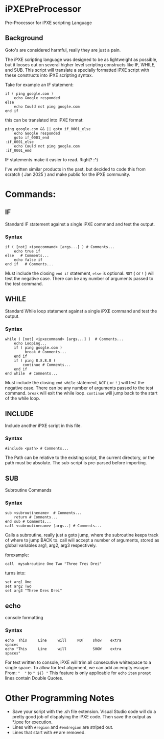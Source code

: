 # iPXEPreProcessor
Pre-Processor for iPXE scripting Language

## Background
Goto's are considered harmful, really they are just a pain.

The iPXE scripting language was designed to be as lightweight as possible, 
but it looses out on several higher level scripting constructs like IF, WHILE, and SUB. 
This script will translate a specially formatted iPXE script with these constructs into iPXE scripting syntax.

Take for example an IF statement:
```
if ( ping google.com )
    echo Google responded
else
    echo Could not ping google.com
end if
```
this can be translated into iPXE format:
```
ping google.com && || goto if_0001_else
    echo Google responded
    goto if_0001_end
:if_0001_else
    echo Could not ping google.com
:if_0001_end
```
IF statements make it easier to read. Right? :^)

I've written similar products in the past, but decided to code this from scratch ( Jan 2025 ) and make public for the iPXE community.

# Commands:

## IF 
Standard IF statement against a single iPXE command and test the output.
### Syntax
```
if ( [not] <ipxecommand> [args...] ) # Comments...
    echo true if
else   # Comments...
    echo false if
end if   # Comments...
```
Must include the closing `end if` statement, `else` is optional. `NOT` ( or `!` ) will test the negative case.
There can be any number of arguments passed to the test command. 

## WHILE 
Standard While loop statement against a single iPXE command and test the output.
### Syntax
```
while ( [not] <ipxecommand> [args...] )  # Comments...
    echo Looping...
    if ( ping google.com )
         break # Comments...
    end if
    if ( ping 8.8.8.8 )
        continue # Comments...
    end if
end while  # Comments...
```
Must include the closing `end while` statement, `NOT` ( or `!` ) will test the negative case.
There can be any number of arguments passed to the test command. 
`break` will exit the while loop. `continue` will jump back to the start of the while loop.

## INCLUDE 
Include another iPXE script in this file.
### Syntax
```
#include <path> # Comments...
```
The Path can be relative to the existing script, the current directory, or the path must be absolute. 
The sub-script is pre-parsed before importing.

## SUB 
Subroutine Commands
### Syntax
```
sub <subroutinename>  # Comments...
    return # Comments...
end sub # Comments...
call <subroutinename> [args..] # Comments...
```
Calls a subroutine, really just a goto jump, where the subroutine keeps track of where to jump BACK to. 
call will accept a number of arguments, stored as global variables arg1, arg2, arg3 respectively. 

forexample:
```
call  mysubroutine One Two "Three Tres Drei"
```
turns into:
```
set arg1 One
set arg2 Two
set arg3 "Three Dres Drei"
```

## echo 
console formatting
### Syntax
```
echo  This     Line     will     NOT    show    extra                    spaces
echo "This     Line     will            SHOW    extra                    spaces"
```
For text written to console, iPXE will trim all consecutive whitespace to a single space.
To allow for text alignment, we can add an empty escape:  From: `"  "` to `" ${} "`
This feature is only applicable for `echo` `item` `prompt` lines contain Double Quotes.

# Other Programming Notes

* Save your script with the .sh file extension. Visual Studio code will do a pretty good job of dispalying the iPXE code. Then save the output as *.ipxe for execution.
* Lines with `#region` and `#endregion` are striped out.
* Lines that start with `##` are removed.